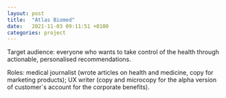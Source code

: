 ```yaml
---
layout: post
title:  "Atlas Biomed"
date:   2021-11-03 09:11:51 +0100
categories: project
---
```


Target audience: everyone who wants to take control of the health through actionable, personalised recommendations.

Roles: medical journalist (wrote articles on health and medicine, copy for marketing products); UX writer (copy and microcopy for the alpha version of customer`s account for the corporate benefits). 